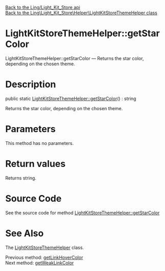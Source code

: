 [Back to the Ling/Light_Kit_Store api](https://github.com/lingtalfi/Light_Kit_Store/blob/master/doc/api/Ling/Light_Kit_Store.md)<br>
[Back to the Ling\Light_Kit_Store\Helper\LightKitStoreThemeHelper class](https://github.com/lingtalfi/Light_Kit_Store/blob/master/doc/api/Ling/Light_Kit_Store/Helper/LightKitStoreThemeHelper.md)


LightKitStoreThemeHelper::getStarColor
================



LightKitStoreThemeHelper::getStarColor — Returns the star color, depending on the chosen theme.




Description
================


public static [LightKitStoreThemeHelper::getStarColor](https://github.com/lingtalfi/Light_Kit_Store/blob/master/doc/api/Ling/Light_Kit_Store/Helper/LightKitStoreThemeHelper/getStarColor.md)() : string




Returns the star color, depending on the chosen theme.




Parameters
================

This method has no parameters.


Return values
================

Returns string.








Source Code
===========
See the source code for method [LightKitStoreThemeHelper::getStarColor](https://github.com/lingtalfi/Light_Kit_Store/blob/master/Helper/LightKitStoreThemeHelper.php#L46-L49)


See Also
================

The [LightKitStoreThemeHelper](https://github.com/lingtalfi/Light_Kit_Store/blob/master/doc/api/Ling/Light_Kit_Store/Helper/LightKitStoreThemeHelper.md) class.

Previous method: [getLinkHoverColor](https://github.com/lingtalfi/Light_Kit_Store/blob/master/doc/api/Ling/Light_Kit_Store/Helper/LightKitStoreThemeHelper/getLinkHoverColor.md)<br>Next method: [getWeakLinkColor](https://github.com/lingtalfi/Light_Kit_Store/blob/master/doc/api/Ling/Light_Kit_Store/Helper/LightKitStoreThemeHelper/getWeakLinkColor.md)<br>

